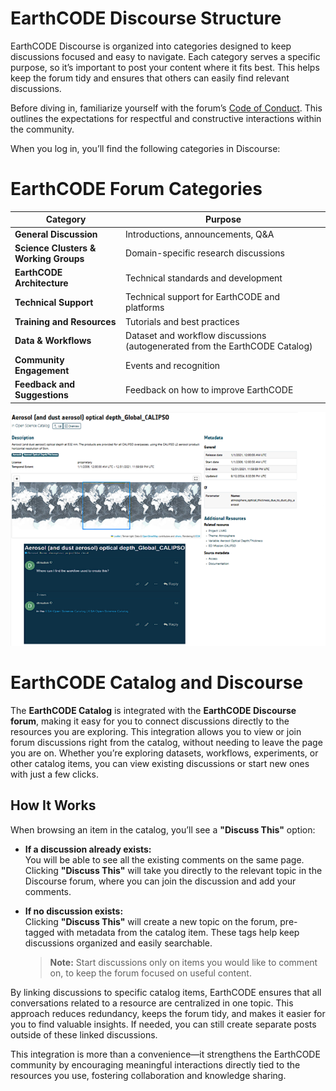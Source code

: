 # EarthCODE Discourse Structure

EarthCODE Discourse is organized into categories designed to keep discussions focused and easy to navigate. Each category serves a specific purpose, so it’s important to post your content where it fits best. This helps keep the forum tidy and ensures that others can easily find relevant discussions. 

Before diving in, familiarize yourself with the forum’s [Code of Conduct](https://discourse-earthcode.eox.at/faq). This outlines the expectations for respectful and constructive interactions within the community. 

When you log in, you’ll find the following categories in Discourse: 

# EarthCODE Forum Categories

| **Category**                | **Purpose**                                                     |
|-----------------------------|-----------------------------------------------------------------|
| **General Discussion**      | Introductions, announcements, Q&A                              |
| **Science Clusters & Working Groups** | Domain-specific research discussions                         |
| **EarthCODE Architecture**  | Technical standards and development                            |
| **Technical Support**       | Technical support for EarthCODE and platforms                 |
| **Training and Resources**  | Tutorials and best practices                                   |
| **Data & Workflows**        | Dataset and workflow discussions (autogenerated from the EarthCODE Catalog) |
| **Community Engagement**    | Events and recognition                                         |
| **Feedback and Suggestions**| Feedback on how to improve EarthCODE                          |



![catalog](./discourse_structure/Screenshot2024-12-09231958.png)

# EarthCODE Catalog and Discourse

The **EarthCODE Catalog** is integrated with the **EarthCODE Discourse forum**, making it easy for you to connect discussions directly to the resources you are exploring. This integration allows you to view or join forum discussions right from the catalog, without needing to leave the page you are on. Whether you’re exploring datasets, workflows, experiments, or other catalog items, you can view existing discussions or start new ones with just a few clicks.

## How It Works

When browsing an item in the catalog, you’ll see a **"Discuss This"** option:

- **If a discussion already exists:**  
  You will be able to see all the existing comments on the same page. Clicking **"Discuss This"** will take you directly to the relevant topic in the Discourse forum, where you can join the discussion and add your comments.

- **If no discussion exists:**  
  Clicking **"Discuss This"** will create a new topic on the forum, pre-tagged with metadata from the catalog item. These tags help keep discussions organized and easily searchable.  
  > **Note:** Start discussions only on items you would like to comment on, to keep the forum focused on useful content.

By linking discussions to specific catalog items, EarthCODE ensures that all conversations related to a resource are centralized in one topic. This approach reduces redundancy, keeps the forum tidy, and makes it easier for you to find valuable insights. If needed, you can still create separate posts outside of these linked discussions. 

This integration is more than a convenience—it strengthens the EarthCODE community by encouraging meaningful interactions directly tied to the resources you use, fostering collaboration and knowledge sharing. 

